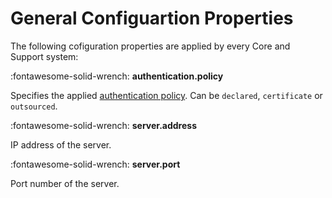 # General Configuartion Properties

The following cofiguration properties are applied by every Core and Support system:

:fontawesome-solid-wrench: **authentication.policy**

Specifies the applied [authentication policy](../api/authentication_policy.md). Can be `declared`, `certificate` or `outsourced`. 

:fontawesome-solid-wrench: **server.address**

IP address of the server.

:fontawesome-solid-wrench: **server.port**

Port number of the server.